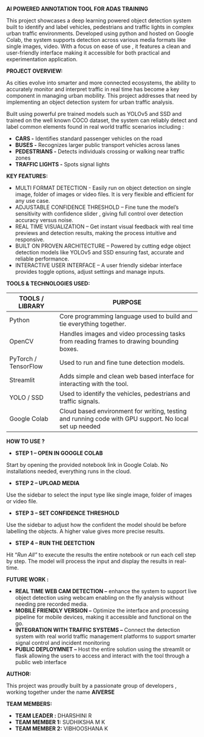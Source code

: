 **AI POWERED ANNOTATION TOOL FOR ADAS TRAINING**

This project showcases a deep learning powered object detection system built to identify and label vehicles, pedestrians and traffic lights in complex urban traffic environments. Developed using python and hosted on Google Colab, the system supports detection across various media formats like single images, video. With a focus on ease of use , it features a clean and user-friendly interface making it accessible for both practical and experimentation application.

**PROJECT OVERVIEW:**

As cities evolve into smarter and more connected ecosystems, the ability to accurately monitor and interpret traffic in real time has become a key component in managing urban mobility. This project addresses that need by implementing an object detection system for urban traffic analysis.

Built using powerful pre trained models such as YOLOv5 and SSD and trained on the well known COCO dataset, the system can reliably detect and label common elements found in real world traffic scenarios including :

- **CARS -** Identifies standard passenger vehicles on the road
- **BUSES -** Recognizes larger public transport vehicles across lanes
- **PEDESTRIANS -** Detects individuals crossing or walking near traffic zones
- **TRAFFIC LIGHTS -** Spots signal lights

**KEY FEATURES:**

- MULTI FORMAT DETECTION - Easily run on object detection on single image, folder of images or video files. It is very flexible and efficient for any use case.
- ADJUSTABLE CONFIDENCE THRESHOLD – Fine tune the model’s sensitivity with confidence slider , giving full control over detection accuracy versus noise.
- REAL TIME VISUALIZATION – Get instant visual feedback with real time previews and detection results, making the process intuitive and responsive.
- BUILT ON PROVEN ARCHITECTURE – Powered by cutting edge object detection models like YOLOv5 and SSD ensuring fast, accurate and reliable performance.
- INTERACTIVE USER INTERFACE – A user friendly sidebar interface provides toggle options, adjust settings and manage inputs.

**TOOLS & TECHNOLOGIES USED:**

| **TOOLS / LIBRARY** | **PURPOSE** |
| --- | --- |
| Python | Core programming language used to build and tie everything together. |
| OpenCV | Handles images and video processing tasks from reading frames to drawing bounding boxes. |
| PyTorch / TensorFlow | Used to run and fine tune detection models. |
| Streamlit | Adds simple and clean web based interface for interacting with the tool. |
| YOLO / SSD | Used to identify the vehicles, pedestrians and traffic signals. |
| Google Colab | Cloud based environment for writing, testing and running code with GPU support. No local set up needed |

**HOW TO USE ?**

- **STEP 1 – OPEN IN GOOGLE COLAB**

Start by opening the provided notebook link in Google Colab. No installations needed, everything runs in the cloud.

- **STEP 2 – UPLOAD MEDIA**

Use the sidebar to select the input type like single image, folder of images or video file.

- **STEP 3 – SET CONFIDENCE THRESHOLD**

Use the sidebar to adjust how the confident the model should be before labelling the objects. A higher value gives more precise results.

- **STEP 4 – RUN THE DEETCTION**

Hit “_Run All”_ to execute the results the entire notebook or run each cell step by step. The model will process the input and display the results in real-time.

**FUTURE WORK :**

- **REAL TIME WEB CAM DETECTION –** enhance the system to support live object detection using webcam enabling on the fly analysis without needing pre recorded media.
- **MOBILE FRIENDLY VERSION –** Optimize the interface and processing pipeline for mobile devices, making it accessible and functional on the go.
- **INTEGRATION WITH TRAFFIC SYSTEMS –** Connect the detection system with real world traffic management platforms to support smarter signal control and incident monitoring
- **PUBLIC DEPLOYMNET –** Host the entire solution using the streamlit or flask allowing the users to access and interact with the tool through a public web interface

**AUTHOR:**

This project was proudly built by a passionate group of developers , working together under the name **AIVERSE**

**TEAM MEMBERS:**

- **TEAM LEADER :** DHARSHINI R
- **TEAM MEMBER 1:** SUDHIKSHA M K
- **TEAM MEMBER 2:** VIBHOOSHANA K
